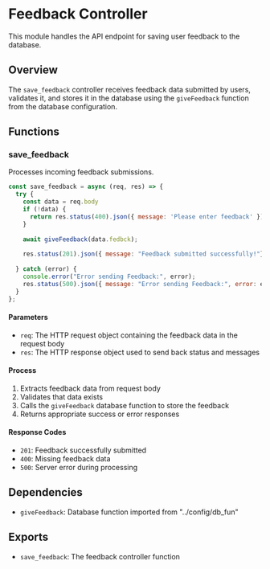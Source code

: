 # Feedback Controller

This module handles the API endpoint for saving user feedback to the database.

## Overview

The `save_feedback` controller receives feedback data submitted by users, validates it, and stores it in the database using the `giveFeedback` function from the database configuration.

## Functions

### save_feedback

Processes incoming feedback submissions.

```javascript
const save_feedback = async (req, res) => {
  try {
    const data = req.body
    if (!data) {
      return res.status(400).json({ message: 'Please enter feedback' });
    }
    
    await giveFeedback(data.fedbck);
    
    res.status(201).json({ message: "Feedback submitted successfully!"});
    
  } catch (error) {
    console.error("Error sending Feedback:", error);
    res.status(500).json({ message: "Error sending Feedback:", error: error.message });
  }
};
```

#### Parameters

- `req`: The HTTP request object containing the feedback data in the request body
- `res`: The HTTP response object used to send back status and messages

#### Process

1. Extracts feedback data from request body
2. Validates that data exists
3. Calls the `giveFeedback` database function to store the feedback
4. Returns appropriate success or error responses

#### Response Codes

- `201`: Feedback successfully submitted
- `400`: Missing feedback data
- `500`: Server error during processing

## Dependencies

- `giveFeedback`: Database function imported from "../config/db_fun"

## Exports

- `save_feedback`: The feedback controller function
